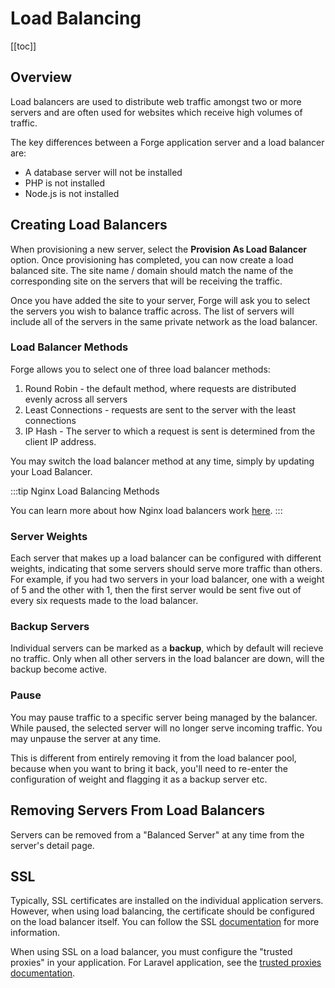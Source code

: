 # Load Balancing

[[toc]]

## Overview

Load balancers are used to distribute web traffic amongst two or more servers and are often used for websites which receive high volumes of traffic.

The key differences between a Forge application server and a load balancer are:

- A database server will not be installed
- PHP is not installed
- Node.js is not installed

## Creating Load Balancers

When provisioning a new server, select the **Provision As Load Balancer** option. Once provisioning has completed, you can now create a load balanced site. The site name / domain should match the name of the corresponding site on the servers that will be receiving the traffic.

Once you have added the site to your server, Forge will ask you to select the servers you wish to balance traffic across. The list of servers will include all of the servers in the same private network as the load balancer.

### Load Balancer Methods

Forge allows you to select one of three load balancer methods:

1. Round Robin - the default method, where requests are distributed evenly across all servers
2. Least Connections - requests are sent to the server with the least connections
3. IP Hash - The server to which a request is sent is determined from the client IP address.

You may switch the load balancer method at any time, simply by updating your Load Balancer.

:::tip Nginx Load Balancing Methods

You can learn more about how Nginx load balancers work [here](https://docs.nginx.com/nginx/admin-guide/load-balancer/http-load-balancer/#method).
:::

### Server Weights

Each server that makes up a load balancer can be configured with different weights, indicating that some servers should serve more traffic than others. For example, if you had two servers in your load balancer, one with a weight of 5 and the other with 1, then the first server would be sent five out of every six requests made to the load balancer.

### Backup Servers

Individual servers can be marked as a **backup**, which by default will recieve no traffic. Only when all other servers in the load balancer are down, will the backup become active.

### Pause

You may pause traffic to a specific server being managed by the balancer. While paused, the selected server will no longer serve incoming traffic. You may unpause the server at any time.

This is different from entirely removing it from the load balancer pool, because when you want to bring it back, you'll need to re-enter the configuration of weight and flagging it as a backup server etc.

## Removing Servers From Load Balancers

Servers can be removed from a "Balanced Server" at any time from the server's detail page.

## SSL

Typically, SSL certificates are installed on the individual application servers. However, when using load balancing, the certificate should be configured on the load balancer itself. You can follow the SSL [documentation](/1.0/sites/ssl.html#ssl) for more information.

When using SSL on a load balancer, you must configure the "trusted proxies" in your application. For Laravel application, see the [trusted proxies documentation](https://laravel.com/docs/requests#configuring-trusted-proxies).
